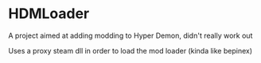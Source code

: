 # HDMLoader

A project aimed at adding modding to Hyper Demon, didn't really work out

Uses a proxy steam dll in order to load the mod loader (kinda like bepinex)
